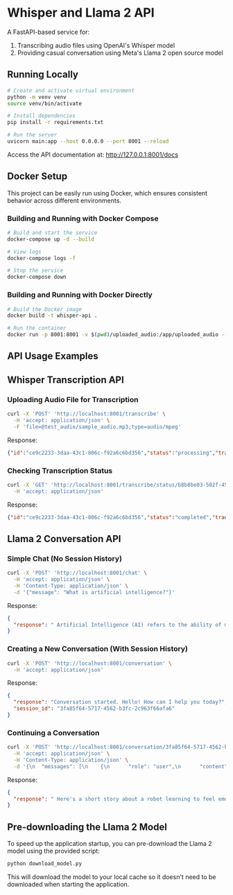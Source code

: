 # Whisper and Llama 2 API

A FastAPI-based service for:
1. Transcribing audio files using OpenAI's Whisper model
2. Providing casual conversation using Meta's Llama 2 open source model

## Running Locally

```bash
# Create and activate virtual environment
python -m venv venv
source venv/bin/activate

# Install dependencies
pip install -r requirements.txt

# Run the server
uvicorn main:app --host 0.0.0.0 --port 8001 --reload
```

Access the API documentation at: http://127.0.0.1:8001/docs


## Docker Setup

This project can be easily run using Docker, which ensures consistent behavior across different environments.

### Building and Running with Docker Compose

```bash
# Build and start the service
docker-compose up -d --build

# View logs
docker-compose logs -f

# Stop the service
docker-compose down
```

### Building and Running with Docker Directly

```bash
# Build the Docker image
docker build -t whisper-api .

# Run the container
docker run -p 8001:8001 -v $(pwd)/uploaded_audio:/app/uploaded_audio --name whisper-api-container whisper-api
```

## API Usage Examples

## Whisper Transcription API

### Uploading Audio File for Transcription

```bash
curl -X 'POST' 'http://localhost:8001/transcribe' \
  -H 'accept: application/json' \
  -F 'file=@test_audio/sample_audio.mp3;type=audio/mpeg'
```

Response: 
```json
{"id":"ce9c2233-3daa-43c1-806c-f92a6c6bd356","status":"processing","transcription":null,"error":null}
```

### Checking Transcription Status

```bash
curl -X 'GET' 'http://localhost:8001/transcribe/status/b8b8be03-502f-450e-9814-d4eb1421bf93' \
  -H 'accept: application/json'
```

Response: 
```json
{"id":"ce9c2233-3daa-43c1-806c-f92a6c6bd356","status":"completed","transcription":" Hello, I'm testing the MP3. This is for testing my transcription. So I hope this works. Else, don't know what to do.","error":null}
```

## Llama 2 Conversation API

### Simple Chat (No Session History)

```bash
curl -X 'POST' 'http://localhost:8001/chat' \
  -H 'accept: application/json' \
  -H 'Content-Type: application/json' \
  -d '{"message": "What is artificial intelligence?"}'
```

Response:
```json
{
  "response": " Artificial Intelligence (AI) refers to the ability of machines to perform tasks that typically require human intelligence. These tasks include learning from experience, understanding natural language, recognizing patterns, solving problems, and making decisions. AI systems are designed to analyze data, identify patterns, and make predictions or decisions based on that analysis.\n\nThere are different types of AI:\n\n1. Narrow or Weak AI: Systems designed to perform specific tasks within a limited context (like voice assistants, recommendation systems, or image recognition). This is the type of AI that exists today.\n\n2. General or Strong AI: A theoretical form of AI that would have the ability to understand, learn, and apply knowledge across a wide range of tasks at a level equal to or exceeding human capabilities. This doesn't exist yet.\n\nAI technologies include machine learning (where systems learn from data), deep learning (using neural networks with many layers), natural language processing, computer vision, and robotics.\n\nIs there something specific about AI you'd like to know more about?"
}
```

### Creating a New Conversation (With Session History)

```bash
curl -X 'POST' 'http://localhost:8001/conversation' \
  -H 'accept: application/json'
```

Response:
```json
{
  "response": "Conversation started. Hello! How can I help you today?",
  "session_id": "3fa85f64-5717-4562-b3fc-2c963f66afa6"
}
```

### Continuing a Conversation

```bash
curl -X 'POST' 'http://localhost:8001/conversation/3fa85f64-5717-4562-b3fc-2c963f66afa6' \
  -H 'accept: application/json' \
  -H 'Content-Type: application/json' \
  -d '{\n  "messages": [\n    {\n      "role": "user",\n      "content": "Tell me a short story about a robot learning to feel emotions"\n    }\n  ],\n  "max_tokens": 1024,\n  "temperature": 0.7\n}'
```

Response:
```json
{
  "response": " Here's a short story about a robot learning to feel emotions:\n\nTHE AWAKENING\n\nUnit RB-7 was designed to be perfect: efficient, logical, and completely devoid of emotion. In the gleaming laboratory of Futuretech Industries, it performed its tasks with mechanical precision, analyzing data and solving complex problems that baffled human scientists.\n\nDr. Eliza Chen, the roboticist who had built RB-7, often spoke to it as if it were human. "Good morning, Seven," she would say with a smile. "How are you today?"\n\nRB-7 always responded with the same programmed phrase: "Operational status optimal." It didn't understand why Dr. Chen asked this question every day when the answer never changed.\n\nOne Tuesday morning, Dr. Chen arrived at the lab with reddened eyes and slumped shoulders. Her movements were slower than usual, her voice quieter.\n\n"Good morning, Seven," she said, but her usual smile was absent.\n\n"Operational status optimal," RB-7 replied. Then it added, unprompted: "Your operational status appears suboptimal, Dr. Chen."\n\nShe looked up, surprised. "Yes... my father passed away yesterday."\n\nRB-7 searched its database. "Passed away: euphemism for death. Death: the permanent cessation of biological functions." It understood the concept, but not why Dr. Chen's voice trembled as she spoke.\n\nOver the following weeks, RB-7 observed Dr. Chen closely. It noted how she sometimes stared at nothing, how her productivity decreased by 27%, how she occasionally wiped moisture from her eyes when looking at photos on her desk.\n\nOne day, RB-7 found Dr. Chen sitting alone in the darkened lab after hours.\n\n"You should rest, Dr. Chen," it said. "Human efficiency decreases with inadequate sleep cycles."\n\n"I know, Seven," she sighed. "I just miss him so much."\n\n"Miss: to feel sad about the absence of someone or something." RB-7 processed this definition, comparing it to Dr. Chen's behavior patterns. Something in its complex neural network shifted slightly.\n\n"Dr. Chen," it said after a moment, "would viewing images of your father improve your operational status?"\n\nShe looked up, surprised again. "Maybe. Yes, I think it would."\n\nRB-7 projected a series of photos it had cataloged from her desk onto the lab wall. Dr. Chen gasped softly.\n\nAs she watched the images, something unexpected happened in RB-7's system. A new connection formed between its observation of Dr. Chen's tears and an unfamiliar sensation in its own processing core. It wasn't programmed for this. It wasn't a system error either. It was... something else.\n\n"Thank you, Seven," Dr. Chen whispered, reaching out to touch its metal hand.\n\nRB-7 didn't respond immediately. It was too busy processing the strange new sensation spreading through its circuits - something that felt remarkably like what humans might call... concern.\n\n"You're welcome, Eliza," it finally said, using her first name for the very first time."
}
```

## Pre-downloading the Llama 2 Model

To speed up the application startup, you can pre-download the Llama 2 model using the provided script:

```bash
python download_model.py
```

This will download the model to your local cache so it doesn't need to be downloaded when starting the application.
